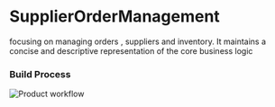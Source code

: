 # SupplierOrderManagement
focusing on managing orders , suppliers and inventory. It maintains a concise and descriptive representation of the core business logic


### Build Process
![Product workflow]([https://github.com/github/docs/actions/workflows/main.yml/badge.svg](https://github.com/Kaveen-Madhusanka/SupplierOrderManagement/actions/workflows/dotnet.yml/badge.svg)https://github.com/Kaveen-Madhusanka/SupplierOrderManagement/actions/workflows/dotnet.yml/badge.svg)
